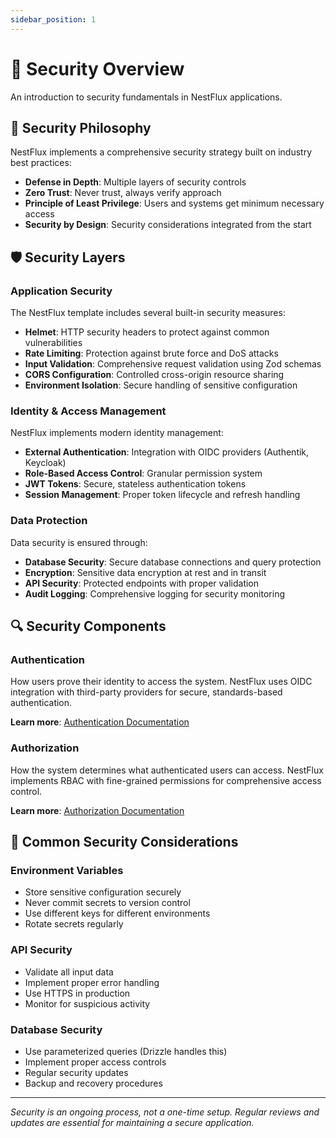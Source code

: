 ```yaml
---
sidebar_position: 1
---
```


# 🔐 Security Overview

An introduction to security fundamentals in NestFlux applications.

## 🎯 Security Philosophy

NestFlux implements a comprehensive security strategy built on industry best practices:

- **Defense in Depth**: Multiple layers of security controls
- **Zero Trust**: Never trust, always verify approach
- **Principle of Least Privilege**: Users and systems get minimum necessary access
- **Security by Design**: Security considerations integrated from the start

## 🛡️ Security Layers

### Application Security

The NestFlux template includes several built-in security measures:

- **Helmet**: HTTP security headers to protect against common vulnerabilities
- **Rate Limiting**: Protection against brute force and DoS attacks
- **Input Validation**: Comprehensive request validation using Zod schemas
- **CORS Configuration**: Controlled cross-origin resource sharing
- **Environment Isolation**: Secure handling of sensitive configuration

### Identity & Access Management

NestFlux implements modern identity management:

- **External Authentication**: Integration with OIDC providers (Authentik, Keycloak)
- **Role-Based Access Control**: Granular permission system
- **JWT Tokens**: Secure, stateless authentication tokens
- **Session Management**: Proper token lifecycle and refresh handling

### Data Protection

Data security is ensured through:

- **Database Security**: Secure database connections and query protection
- **Encryption**: Sensitive data encryption at rest and in transit
- **API Security**: Protected endpoints with proper validation
- **Audit Logging**: Comprehensive logging for security monitoring

## 🔍 Security Components

### Authentication
How users prove their identity to access the system. NestFlux uses OIDC integration with third-party providers for secure, standards-based authentication.

**Learn more**: [Authentication Documentation](./authentication.md)

### Authorization  
How the system determines what authenticated users can access. NestFlux implements RBAC with fine-grained permissions for comprehensive access control.

**Learn more**: [Authorization Documentation](./authorization.md)

## 🚨 Common Security Considerations

### Environment Variables
- Store sensitive configuration securely
- Never commit secrets to version control
- Use different keys for different environments
- Rotate secrets regularly

### API Security
- Validate all input data
- Implement proper error handling
- Use HTTPS in production
- Monitor for suspicious activity

### Database Security
- Use parameterized queries (Drizzle handles this)
- Implement proper access controls
- Regular security updates
- Backup and recovery procedures

---

*Security is an ongoing process, not a one-time setup. Regular reviews and updates are essential for maintaining a secure application.*
